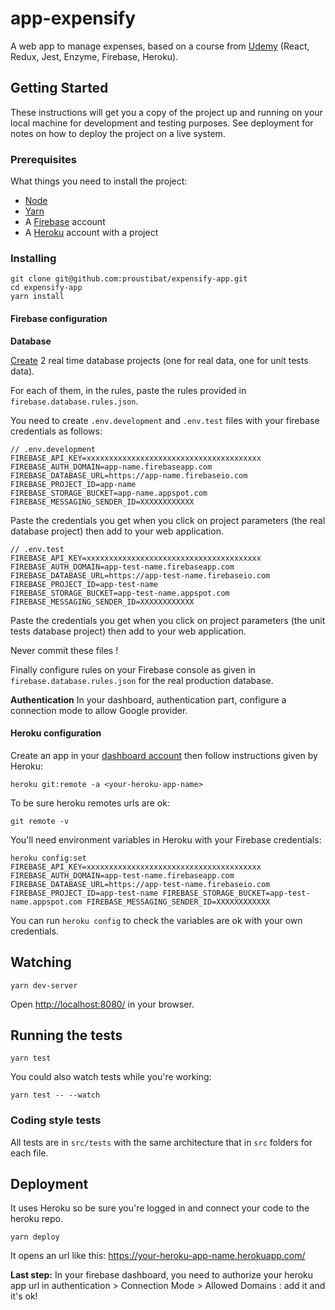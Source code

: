 # app-expensify

A web app to manage expenses, based on a course from [Udemy](https://www.udemy.com/react-2nd-edition/) (React, Redux, Jest, Enzyme, Firebase, Heroku).

## Getting Started

These instructions will get you a copy of the project up and running on your local machine for development and testing purposes. 
See deployment for notes on how to deploy the project on a live system.

### Prerequisites

What things you need to install the project:
- [Node](https://nodejs.org/en/)
- [Yarn](https://yarnpkg.com/)
- A [Firebase](https://firebase.google.com/) account
- A [Heroku](https://www.heroku.com/) account with a project


### Installing

```
git clone git@github.com:proustibat/expensify-app.git
cd expensify-app
yarn install
```

#### Firebase configuration

**Database**

[Create](https://console.firebase.google.com/) 2 real time database projects (one for real data, one for unit tests data). 

For each of them, in the rules, paste the rules provided in `firebase.database.rules.json`.


You need to create `.env.development` and `.env.test` files with your firebase credentials as follows:

```
// .env.development
FIREBASE_API_KEY=xxxxxxxxxxxxxxxxxxxxxxxxxxxxxxxxxxxxxxx
FIREBASE_AUTH_DOMAIN=app-name.firebaseapp.com
FIREBASE_DATABASE_URL=https://app-name.firebaseio.com
FIREBASE_PROJECT_ID=app-name
FIREBASE_STORAGE_BUCKET=app-name.appspot.com
FIREBASE_MESSAGING_SENDER_ID=XXXXXXXXXXXX
```
Paste the credentials you get when you click on project parameters (the real database project) then add to your web application.

```
// .env.test
FIREBASE_API_KEY=xxxxxxxxxxxxxxxxxxxxxxxxxxxxxxxxxxxxxxx
FIREBASE_AUTH_DOMAIN=app-test-name.firebaseapp.com
FIREBASE_DATABASE_URL=https://app-test-name.firebaseio.com
FIREBASE_PROJECT_ID=app-test-name
FIREBASE_STORAGE_BUCKET=app-test-name.appspot.com
FIREBASE_MESSAGING_SENDER_ID=XXXXXXXXXXXX
```
Paste the credentials you get when you click on project parameters (the unit tests database project) then add to your web application.

Never commit these files !

Finally configure rules on your Firebase console as given in `firebase.database.rules.json` for the real production database.

**Authentication**
In your dashboard, authentication part, configure a connection mode to allow Google provider.


#### Heroku configuration
Create an app in your [dashboard account](https://dashboard.heroku.com/) then follow instructions given by Heroku: 

```
heroku git:remote -a <your-heroku-app-name>
```

To be sure heroku remotes urls are ok:
```
git remote -v 
```

You'll need environment variables in Heroku with your Firebase credentials:

```
heroku config:set FIREBASE_API_KEY=xxxxxxxxxxxxxxxxxxxxxxxxxxxxxxxxxxxxxxx FIREBASE_AUTH_DOMAIN=app-test-name.firebaseapp.com FIREBASE_DATABASE_URL=https://app-test-name.firebaseio.com FIREBASE_PROJECT_ID=app-test-name FIREBASE_STORAGE_BUCKET=app-test-name.appspot.com FIREBASE_MESSAGING_SENDER_ID=XXXXXXXXXXXX
```
You can run `heroku config` to check the variables are ok with your own credentials.


## Watching

```
yarn dev-server
```
Open [http://localhost:8080/](http://localhost:8080/) in your browser.


## Running the tests
```
yarn test
```
You could also watch tests while you're working:
```
yarn test -- --watch
```

### Coding style tests

All tests are in `src/tests` with the same architecture that in `src` folders for each file.


## Deployment

It uses Heroku so be sure you're logged in and connect your code to the heroku repo.

```
yarn deploy
```

It opens an url like this: https://your-heroku-app-name.herokuapp.com/

**Last step:**
In your firebase dashboard, you need to authorize your heroku app url in authentication > Connection Mode > Allowed Domains :
add it and it's ok!
